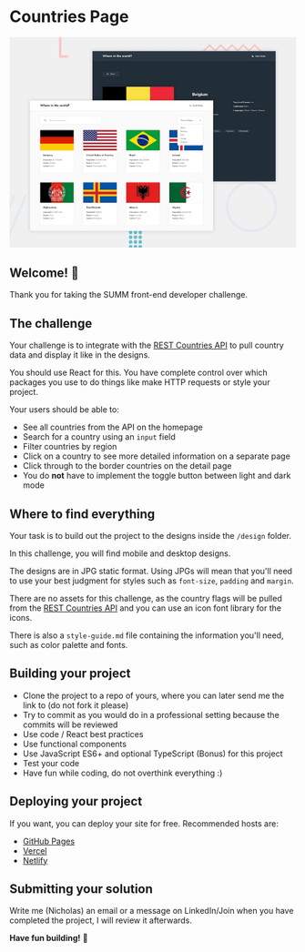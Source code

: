 # Countries Page

![Design preview for the REST Countries API with color theme switcher coding challenge](./design/desktop-preview.jpg)

## Welcome! 👋

Thank you for taking the SUMM front-end developer challenge.

## The challenge

Your challenge is to integrate with the [REST Countries API](https://restcountries.com) to pull country data and display it like in the designs.

You should use React for this. You have complete control over which packages you use to do things like make HTTP requests or style your project.

Your users should be able to:

- See all countries from the API on the homepage
- Search for a country using an `input` field
- Filter countries by region
- Click on a country to see more detailed information on a separate page
- Click through to the border countries on the detail page
- You do **not** have to implement the toggle button between light and dark mode

## Where to find everything

Your task is to build out the project to the designs inside the `/design` folder.

In this challenge, you will find mobile and desktop designs.

The designs are in JPG static format. Using JPGs will mean that you'll need to use your best judgment for styles such as `font-size`, `padding` and `margin`.

There are no assets for this challenge, as the country flags will be pulled from the [REST Countries API](https://restcountries.com) and you can use an icon font library for the icons.

There is also a `style-guide.md` file containing the information you'll need, such as color palette and fonts.

## Building your project

- Clone the project to a repo of yours, where you can later send me the link to (do not fork it please)
- Try to commit as you would do in a professional setting because the commits will be reviewed
- Use code / React best practices
- Use functional components
- Use JavaScript ES6+ and optional TypeScript (Bonus) for this project
- Test your code
- Have fun while coding, do not overthink everything :)

## Deploying your project

If you want, you can deploy your site for free. Recommended hosts are:

- [GitHub Pages](https://pages.github.com/)
- [Vercel](https://vercel.com/)
- [Netlify](https://www.netlify.com/)

## Submitting your solution

Write me (Nicholas) an email or a message on LinkedIn/Join when you have completed the project, I will review it afterwards.

**Have fun building!** 🚀
